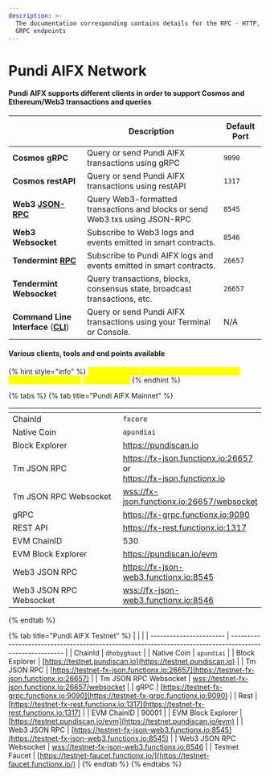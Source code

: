 ```yaml
---
description: >-
  The documentation corresponding contains details for the RPC - HTTP, WS and
  GRPC endpoints
---
```


# Pundi AIFX Network

#### Pundi AIFX supports different clients in order to support Cosmos and Ethereum/Web3 transactions and queries

| <p><br></p>                                                | Description                                                                  | Default Port |
| ---------------------------------------------------------- | ---------------------------------------------------------------------------- | ------------ |
| **Cosmos gRPC**                                            | Query or send Pundi AIFX transactions using gRPC                               | `9090`       |
| **Cosmos restAPI**                                         | Query or send Pundi AIFX transactions using restAPI                            | `1317`       |
| **Web3** [**JSON-RPC**](web3/)                             | Query Web3-formatted transactions and blocks or send Web3 txs using JSON-RPC | `8545`       |
| **Web3 Websocket**                                         | Subscribe to Web3 logs and events emitted in smart contracts.                | `8546`       |
| **Tendermint** [**RPC**](jsonrpc-api.md)                   | Subscribe to Pundi AIFX logs and events emitted in smart contracts.            | `26657`      |
| **Tendermint Websocket**                                   | Query transactions, blocks, consensus state, broadcast transactions, etc.    | `26657`      |
| **Command Line Interface** ([**CLI**](../installation.md)) | Query or send Pundi AIFX transactions using your Terminal or Console.          | N/A          |

#### Various clients, tools and end points available

{% hint style="info" %}
<mark style="color:yellow;">For adding custom network to MetaMask/Defi Wallet, please use the</mark> <mark style="color:yellow;">`Web3 JSON RPC`</mark>
{% endhint %}

{% tabs %}
{% tab title="Pundi AIFX Mainnet" %}
<table><thead><tr><th width="288"></th><th></th></tr></thead><tbody><tr><td>ChainId</td><td><code>fxcore</code></td></tr><tr><td>Native Coin</td><td><code>apundiai</code></td></tr><tr><td>Block Explorer</td><td><a href="https://pundiscan.io">https://pundiscan.io</a></td></tr><tr><td>Tm JSON RPC</td><td><a href="https://fx-json.functionx.io:26657">https://fx-json.functionx.io:26657</a><br>or<br><a href="https://fx-json.functionx.io">https://fx-json.functionx.io</a></td></tr><tr><td>Tm JSON RPC Websocket</td><td><a href="wss://fx-json.functionx.io:26657/websocket">wss://fx-json.functionx.io:26657/websocket</a></td></tr><tr><td>gRPC</td><td><a href="https://fx-grpc.functionx.io:9090">https://fx-grpc.functionx.io:9090</a></td></tr><tr><td>REST API</td><td><a href="https://fx-rest.functionx.io:1317">https://fx-rest.functionx.io:1317</a></td></tr><tr><td>EVM ChainID</td><td>530</td></tr><tr><td>EVM Block Explorer</td><td><a href="https://pundiscan.io/evm">https://pundiscan.io/evm</a></td></tr><tr><td>Web3 JSON RPC</td><td><a href="https://fx-json-web3.functionx.io:8545">https://fx-json-web3.functionx.io:8545</a></td></tr><tr><td>Web3 JSON RPC Websocket</td><td><a href="wss://fx-json-web3.functionx.io:8546">wss://fx-json-web3.functionx.io:8546</a></td></tr></tbody></table>
{% endtab %}

{% tab title="Pundi AIFX Testnet" %}
|                         |                                                                                                          |
| ----------------------- | -------------------------------------------------------------------------------------------------------- |
| ChainId                 | `dhobyghaut`                                                                                             |
| Native Coin             | `apundiai`                                                                                               |
| Block Explorer          | [https://testnet.pundiscan.io](https://testnet.pundiscan.io)                                             |
| Tm JSON RPC             | [https://testnet-fx-json.functionx.io:26657](https://testnet-fx-json.functionx.io:26657)                 |
| Tm JSON RPC Websocket   | [wss://testnet-fx-json.functionx.io:26657/websocket](wss://testnet-fx-json.functionx.io:26657/websocket) |
| gRPC                    | [https://testnet-fx-grpc.functionx.io:9090](https://testnet-fx-grpc.functionx.io:9090)                   |
| Rest                    | [https://testnet-fx-rest.functionx.io:1317](https://testnet-fx-rest.functionx.io:1317)                   |
| EVM ChainID             | 90001                                                                                                    |
| EVM Block Explorer      | [https://testnet.pundiscan.io/evm](https://testnet.pundiscan.io/evm)                                     |
| Web3 JSON RPC           | [https://testnet-fx-json-web3.functionx.io:8545](https://testnet-fx-json-web3.functionx.io:8545)         |
| Web3 JSON RPC Websocket | [wss://testnet-fx-json-web3.functionx.io:8546](wss://testnet-fx-json-web3.functionx.io:8546)             |
| Testnet Faucet          | [https://testnet-faucet.functionx.io/](https://testnet-faucet.functionx.io/)                             |
{% endtab %}
{% endtabs %}
